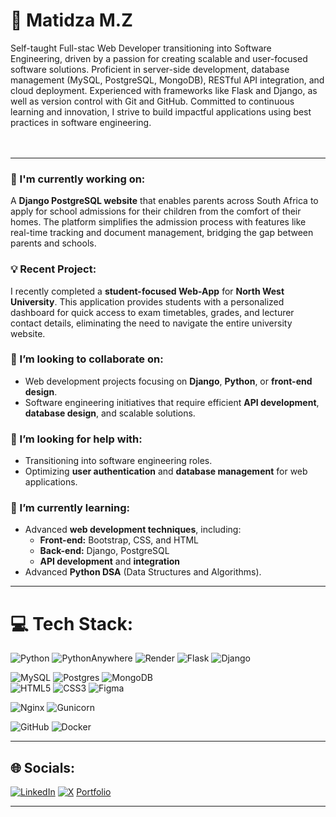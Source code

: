 # 💫 Matidza M.Z  

Self-taught Full-stac Web Developer transitioning into Software Engineering, driven by a passion for creating scalable and user-focused software solutions. Proficient in server-side development, database management (MySQL, PostgreSQL, MongoDB), RESTful API integration, and cloud deployment. Experienced with frameworks like Flask and Django, as well as version control with Git and GitHub. Committed to continuous learning and innovation, I strive to build impactful applications using best practices in software engineering.  
<br/><br/>

---

### 🔭 I'm currently working on:  
A **Django PostgreSQL website** that enables parents across South Africa to apply for school admissions for their children from the comfort of their homes. The platform simplifies the admission process with features like real-time tracking and document management, bridging the gap between parents and schools.  

### 💡 Recent Project:  
I recently completed a **student-focused Web-App** for **North West University**. This application provides students with a personalized dashboard for quick access to exam timetables, grades, and lecturer contact details, eliminating the need to navigate the entire university website.  

### 👯 I’m looking to collaborate on:  
- Web development projects focusing on **Django**, **Python**, or **front-end design**.  
- Software engineering initiatives that require efficient **API development**, **database design**, and scalable solutions.  

### 🤝 I’m looking for help with:  
- Transitioning into software engineering roles.  
- Optimizing **user authentication** and **database management** for web applications.  

### 🌱 I’m currently learning:  
- Advanced **web development techniques**, including:  
  - **Front-end:** Bootstrap, CSS, and HTML  
  - **Back-end:** Django, PostgreSQL  
  - **API development** and **integration**  
- Advanced **Python DSA** (Data Structures and Algorithms).  

---

# 💻 Tech Stack:  

![Python](https://img.shields.io/badge/python-3670A0?style=for-the-badge&logo=python&logoColor=ffdd54) 
![PythonAnywhere](https://img.shields.io/badge/pythonanywhere-%232F9FD7.svg?style=for-the-badge&logo=pythonanywhere&logoColor=151515)
![Render](https://img.shields.io/badge/Render-%46E3B7.svg?style=for-the-badge&logo=render&logoColor=white)
![Flask](https://img.shields.io/badge/flask-%23000.svg?style=for-the-badge&logo=flask&logoColor=white)
![Django](https://img.shields.io/badge/django-%23092E20.svg?style=for-the-badge&logo=django&logoColor=white)  

![MySQL](https://img.shields.io/badge/mysql-4479A1.svg?style=for-the-badge&logo=mysql&logoColor=white)
![Postgres](https://img.shields.io/badge/postgres-%23316192.svg?style=for-the-badge&logo=postgresql&logoColor=white)
![MongoDB](https://img.shields.io/badge/MongoDB-%234ea94b.svg?style=for-the-badge&logo=mongodb&logoColor=white)  
![HTML5](https://img.shields.io/badge/html5-%23E34F26.svg?style=for-the-badge&logo=html5&logoColor=white)
![CSS3](https://img.shields.io/badge/css3-%231572B6.svg?style=for-the-badge&logo=css3&logoColor=white)
![Figma](https://img.shields.io/badge/figma-%23F24E1E.svg?style=for-the-badge&logo=figma&logoColor=white)  

![Nginx](https://img.shields.io/badge/nginx-%23009639.svg?style=for-the-badge&logo=nginx&logoColor=white)
![Gunicorn](https://img.shields.io/badge/gunicorn-%298729.svg?style=for-the-badge&logo=gunicorn&logoColor=white)  

![GitHub](https://img.shields.io/badge/github-%23121011.svg?style=for-the-badge&logo=github&logoColor=white) 
![Docker](https://img.shields.io/badge/docker-%230db7ed.svg?style=for-the-badge&logo=docker&logoColor=white)  

---

## 🌐 Socials:  

[![LinkedIn](https://img.shields.io/badge/LinkedIn-%230077B5.svg?logo=linkedin&logoColor=white)](https://linkedin.com/in/https://www.linkedin.com/in/muwevho-m-z/)          [![X](https://img.shields.io/badge/X-black.svg?logo=X&logoColor=white)](https://x.com/https://twitter.com/DLTA_Capital)           [Portfolio](https://matidza.w3spaces.com/index.html)
  


---  


<!--
## 🏆 GitHub Trophies
![](https://github-profile-trophy.vercel.app/?username=matidza&theme=radical&no-frame=false&no-bg=true&margin-w=4)

---
[![](https://visitcount.itsvg.in/api?id=matidza&icon=0&color=0)](https://visitcount.itsvg.in)-->

<!-- Proudly created with GPRM ( https://gprm.itsvg.in ) -->



